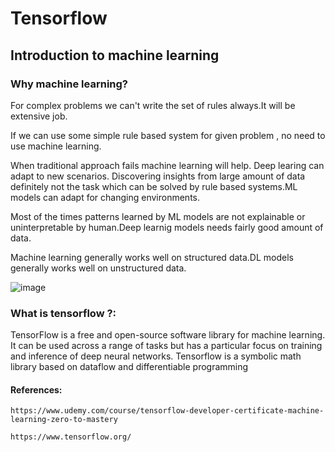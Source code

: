 # Tensorflow


## Introduction to machine learning

### Why machine learning?

For complex problems we can't write the set of rules always.It will be extensive job.

If we can use some simple rule based system for given problem , no need to use machine learning.

When traditional approach fails machine learning will help. Deep learing can adapt to new scenarios. Discovering insights from large amount of data definitely not the task which can be solved by rule based systems.ML models can adapt for changing environments.

Most of the times patterns learned by ML models are not explainable or uninterpretable by human.Deep learnig models needs fairly good amount of data.

Machine learning generally works well on structured data.DL models generally works well on unstructured data.

![image](https://user-images.githubusercontent.com/52082561/119939468-8cf34c80-bfab-11eb-9a57-91d25bf1b799.png)


### What is tensorflow ?:

TensorFlow is a free and open-source software library for machine learning. It can be used across a range of tasks but has a particular focus on training and inference of deep neural networks. Tensorflow is a symbolic math library based on dataflow and differentiable programming


#### References:

`https://www.udemy.com/course/tensorflow-developer-certificate-machine-learning-zero-to-mastery`

`https://www.tensorflow.org/`
